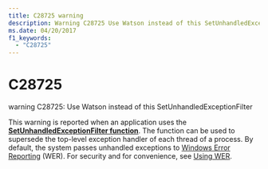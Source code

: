 ```yaml
---
title: C28725 warning
description: Warning C28725 Use Watson instead of this SetUnhandledExceptionFilter.
ms.date: 04/20/2017
f1_keywords: 
  - "C28725"
---
```


# C28725


warning C28725: Use Watson instead of this SetUnhandledExceptionFilter

This warning is reported when an application uses the [**SetUnhandledExceptionFilter function**](/windows/win32/api/errhandlingapi/nf-errhandlingapi-setunhandledexceptionfilter). The function can be used to supersede the top-level exception handler of each thread of a process. By default, the system passes unhandled exceptions to [Windows Error Reporting](/windows/desktop/wer/windows-error-reporting) (WER). For security and for convenience, see [Using WER](/windows/desktop/wer/using-wer).

 

